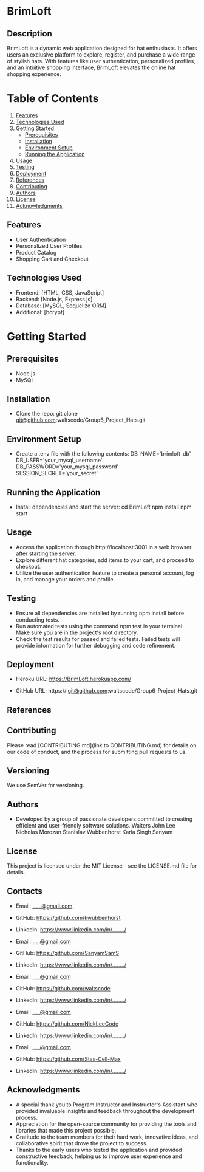 # BrimLoft

## Description
BrimLoft is a dynamic web application designed for hat enthusiasts. It offers users an exclusive platform to explore, register, and purchase a wide range of stylish hats. With features like user authentication, personalized profiles, and an intuitive shopping interface, BrimLoft elevates the online hat shopping experience.

# Table of Contents
1. [Features](#features)
2. [Technologies Used](#technologies-used)
3. [Getting Started](#getting-started)
   - [Prerequisites](#prerequisites)
   - [Installation](#installation)
   - [Environment Setup](#environment-setup)
   - [Running the Application](#running-the-application)
4. [Usage](#usage)
5. [Testing](#testing)
6. [Deployment](#deployment)
7. [References](#references)
8. [Contributing](#contributing)
9. [Authors](#authors)
10. [License](#license)
11. [Acknowledgments](#acknowledgments)


## Features

- User Authentication
- Personalized User Profiles
- Product Catalog
- Shopping Cart and Checkout

## Technologies Used

- Frontend: [HTML, CSS, JavaScript]
- Backend: [Node.js, Express.js]
- Database: [MySQL, Sequelize ORM]
- Additional: [bcrypt]

# Getting Started

   ## Prerequisites
   - Node.js
   - MySQL

   ## Installation
   - Clone the repo: git clone git@github.com:waltscode/Group6_Project_Hats.git

   ## Environment Setup 
   - Create a .env file with the following contents:
   DB_NAME='brimloft_db'
   DB_USER='your_mysql_username'
   DB_PASSWORD='your_mysql_password'
   SESSION_SECRET='your_secret'

   ## Running the Application
   - Install dependencies and start the server:
   cd BrimLoft
   npm install
   npm start

## Usage

- Access the application through http://localhost:3001 in a web browser after starting the server.
- Explore different hat categories, add items to your cart, and proceed to checkout.
- Utilize the user authentication feature to create a personal account, log in, and manage your orders and profile.



## Testing

- Ensure all dependencies are installed by running npm install before conducting tests.
- Run automated tests using the command npm test in your terminal. Make sure you are in the project's root directory.
- Check the test results for passed and failed tests. Failed tests will provide information for further debugging and code refinement.

## Deployment

- Heroku URL: https://BrimLoft.herokuapp.com/

- GitHub URL: https:// git@github.com:waltscode/Group6_Project_Hats.git

## References


## Contributing

Please read [CONTRIBUTING.md](link to CONTRIBUTING.md) for details on our code of conduct, and the process for submitting pull requests to us.

## Versioning
We use SemVer for versioning.

## Authors

- Developed by a group of passionate developers committed to creating efficient and user-friendly software solutions.
Walters John
Lee Nicholas
Morozan Stanislav
Wubbenhorst Karla
Singh Sanyam


## License

This project is licensed under the MIT License - see the LICENSE.md file for details.


## Contacts

- Email: ......@gmail.com
- GitHub: https://github.com/kwubbenhorst
- LinkedIn: https://www.linkedin.com/in/......../

- Email: .....@gmail.com
- GitHub: https://github.com/SanyamSamS
- LinkedIn: https://www.linkedin.com/in/......../

- Email: .....@gmail.com
- GitHub: https://github.com/waltscode
- LinkedIn: https://www.linkedin.com/in/......../

- Email: .....@gmail.com
- GitHub: https://github.com/NickLeeCode
- LinkedIn: https://www.linkedin.com/in/......../

- Email: .....@gmail.com
- GitHub: https://github.com/Stas-Cell-Max
- LinkedIn: https://www.linkedin.com/in/......../

## Acknowledgments

- A special thank you to Program Instructor and Instructor's Assistant who provided invaluable insights and feedback throughout the development process.
- Appreciation for the open-source community for providing the tools and libraries that made this project possible.
- Gratitude to the team members for their hard work, innovative ideas, and collaborative spirit that drove the project to success.
- Thanks to the early users who tested the application and provided constructive feedback, helping us to improve user experience and functionality.